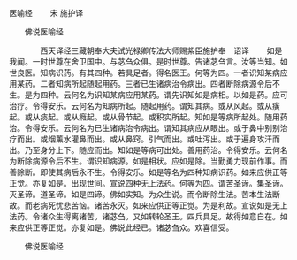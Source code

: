   医喻经
　　宋 施护译




　　佛说医喻经

　　　　西天译经三藏朝奉大夫试光禄卿传法大师赐紫臣施护奉　诏译
　　如是我闻。一时世尊在舍卫国中。与苾刍众俱。是时世尊。告诸苾刍言。汝等当知。如世良医。知病识药。有其四种。若具足者。得名医王。何等为四。一者识知某病应用某药。二者知病所起随起用药。三者已生诸病治令病出。四者断除病源令后不生。是为四种。云何名为识知某病应用某药。谓先识知如是病相。以如是药。应可治疗。令得安乐。云何名为知病所起。随起用药。谓知其病。或从风起。或从癀起。或从痰起。或从癊起。或从骨节起。或积实所起。知如是等病所起处。随用药治。令得安乐。云何名为已生诸病治令病出。谓知其病应从眼出。或于鼻中别别治疗而出。或烟薰水灌鼻而出。或从鼻窍。引气而出。或吐泻出。或于遍身攻汗而出。乃至身分上下。随应而出。知如是等病可出处。善用药治。令得安乐。云何名为断除病源令后不生。谓识知病源。如是相状。应如是除。当勤勇力现前作事。而善除断。即使其病后永不生。令得安乐。如是等名为四种知病识药。如来应供正等正觉。亦复如是。出现世间。宣说四种无上法药。何等为四。谓苦圣谛。集圣谛。灭圣谛。道圣谛。如是四谛。佛如实知。为众生说。而令断除生法。苦本生法断故。而老病死忧悲苦恼。诸苦永灭。如来应供正等正觉。为是利故。宣说如是无上法药。令诸众生得离诸苦。诸苾刍。又如转轮圣王。四兵具足。故得如意自在。如来应供正等正觉。亦复如是。佛说此经已。诸苾刍众。欢喜信受。

　　佛说医喻经


